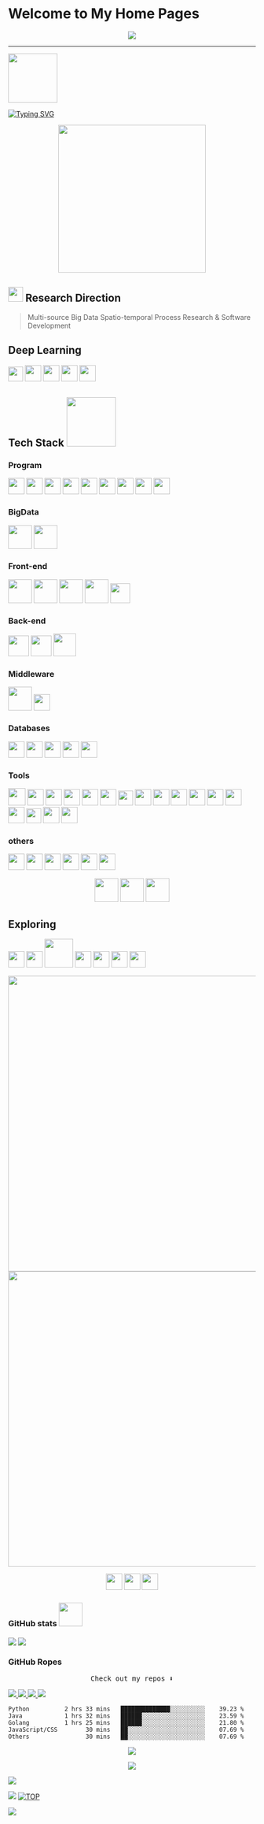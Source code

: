 # Welcome to My Home Pages

<!--  [![](https://github.com/amortx/amortx/blob/main/assets/program.png)](https://github.com/amortx)  -->

<p align="center">
  <a href= "https://github.com/amortx"><img src="https://amortx.github.io/amortx/assets/program.png"/></a>
</p>

  <!-- <a href= "https://github.com/amortx"><img align="center" src="assets/program.png"></a> -->

---

<p>
  <a href= "https://github.com/amortx"><img width="100" src="https://amortx.github.io/amortx/assets/taxi-print.png"></a>
<p>


[![Typing SVG](https://readme-typing-svg.demolab.com?font=times&weight=500&pause=1000&color=004088&center=true&vCenter=true&multiline=true&height=65&lines=This+is+amortx's+github+homepage;Welcome+to+My+Home+Page)](https://amortx.github.io/amortx)


<p align="center">
  <a href= "https://github.com/amortx"><img width="300" src="https://amortx.github.io/amortx/assets/coder.gif"></a>
</p>


## <a href= "https://github.com/amortx"><img width="30" src="https://amortx.github.io/amortx/assets/google-scholar.svg"></a> Research Direction

<!-- <img src="assets/googlescholar.svg#gh-dark-mode-only" width="30"> -->
<!-- #gh-light-mode-only -->

  > Multi-source Big Data Spatio-temporal Process Research & Software Development


## Deep Learning

<p>
  <a href= "https://github.com/amortx"><img width="30" src="https://amortx.github.io/amortx/assets/pytorch.svg"></a>
  <a href= "https://github.com/amortx"><img width="33" src="https://amortx.github.io/amortx/assets/tensorflow.svg"></a>
  <a href= "https://github.com/amortx"><img width="33" src="https://amortx.github.io/amortx/assets/numpy.svg"></a>
  <a href= "https://github.com/amortx"><img width="33" src="https://amortx.github.io/amortx/assets/opencv.svg"></a>
  <a href= "https://github.com/amortx"><img width="33" src="https://amortx.github.io/amortx/assets/pandas.svg"></a>
</p>


## Tech Stack <img width="100" src="https://amortx.github.io/amortx/assets/taxi-function.png">

### Program

<p>
  <a href= "https://github.com/amortx"><img width="33" src="https://amortx.github.io/amortx/assets/bash.svg"></a>
  <a href= "https://github.com/amortx"><img width="33" src="https://amortx.github.io/amortx/assets/c.svg"></a>
  <a href= "https://github.com/amortx"><img width="33" src="https://amortx.github.io/amortx/assets/csharp.svg"></a>
  <a href= "https://github.com/amortx"><img width="33" src="https://amortx.github.io/amortx/assets/cpp.svg"></a>
  <a href= "https://github.com/amortx"><img width="33" src="https://amortx.github.io/amortx/assets/css3.svg"></a>
  <a href= "https://github.com/amortx"><img width="33" src="https://amortx.github.io/amortx/assets/html5.svg"></a>
  <a href= "https://github.com/amortx"><img width="33" src="https://amortx.github.io/amortx/assets/javascript.gif"></a>
  <a href= "https://github.com/amortx"><img width="33" src="https://amortx.github.io/amortx/assets/java.gif"></a>
  <a href= "https://github.com/amortx"><img width="33" src="https://amortx.github.io/amortx/assets/python.gif"></a>
</p>

### BigData

<p>
  <a href= "https://github.com/amortx"><img width="48" src="https://amortx.github.io/amortx/assets/hadoop.svg"></a>
  <a href= "https://github.com/amortx"><img width="48" src="https://amortx.github.io/amortx/assets/kafka.svg"></a>
</p>

### Front-end


<p>
  <a href= "https://github.com/amortx"><img width="48" src="https://amortx.github.io/amortx/assets/django.svg"></a>
  <a href= "https://github.com/amortx"><img width="48" src="https://amortx.github.io/amortx/assets/flask.svg"></a>
  <a href= "https://github.com/amortx"><img width="48" src="https://amortx.github.io/amortx/assets/nodejs.svg"></a>
  <a href= "https://github.com/amortx"><img width="48" src="https://amortx.github.io/amortx/assets/npm.svg"></a>
  <a href= "https://github.com/amortx"><img width="40" src="https://amortx.github.io/amortx/assets/vuejs.svg"></a>
</p>


### Back-end

<p>
  <a href= "https://github.com/amortx"><img width="42" src="https://amortx.github.io/amortx/assets/spring.svg"></a>
  <a href= "https://github.com/amortx"><img width="42" src="https://amortx.github.io/amortx/assets/springboot.svg" ></a>
  <a href= "https://github.com/amortx"><img width="46" src="https://amortx.github.io/amortx/assets/springcloud.png" ></a>
</p>

### Middleware
<p>
  <a href= "https://github.com/amortx"><img width="48" src="https://amortx.github.io/amortx/assets/kafka.svg"></a>
  <a href= "https://github.com/amortx"><img width="33" src="https://amortx.github.io/amortx/assets/nginx.svg"></a>
</p>

### Databases

<p>
  <a href= "https://github.com/amortx"><img width="33" src="https://amortx.github.io/amortx/assets/mariadb.svg"></a>
  <a href= "https://github.com/amortx"><img width="33" src="https://amortx.github.io/amortx/assets/mongodb.svg"></a>
  <a href= "https://github.com/amortx"><img width="33" src="https://amortx.github.io/amortx/assets/mysql.svg"></a>
  <a href= "https://github.com/amortx"><img width="33" src="https://amortx.github.io/amortx/assets/postgresql.svg"></a>
  <a href= "https://github.com/amortx"><img width="33" src="https://amortx.github.io/amortx/assets/redis.svg"></a>
</p>

### Tools

<p>
  <a href= "https://github.com/amortx"><img width="35" src="https://amortx.github.io/amortx/assets/linux.png"></a>
  <a href= "https://github.com/amortx"><img width="33" src="https://amortx.github.io/amortx/assets/centos.png"></a>
  <a href= "https://github.com/amortx"><img width="33" src="https://amortx.github.io/amortx/assets/ubuntu.png"></a>
  <a href= "https://github.com/amortx"><img width="33" src="https://amortx.github.io/amortx/assets/anaconda.svg"></a>
  <a href= "https://github.com/amortx"><img width="33" src="https://amortx.github.io/amortx/assets/docker.svg"></a>
  <a href= "https://github.com/amortx"><img width="33" src="https://amortx.github.io/amortx/assets/git.svg"></a>
  <a href= "https://github.com/amortx"><img width="30" src="https://amortx.github.io/amortx/assets/github.svg"></a>
  <a href= "https://github.com/amortx"><img width="33" src="https://amortx.github.io/amortx/assets/googleearth.svg"></a>
  <a href= "https://github.com/amortx"><img width="33" src="https://amortx.github.io/amortx/assets/jetbrains.svg"></a>
  <a href= "https://github.com/amortx"><img width="33" src="https://amortx.github.io/amortx/assets/latex.svg"></a>
  <a href= "https://github.com/amortx"><img width="33" src="https://amortx.github.io/amortx/assets/matlab.svg"></a>
  <a href= "https://github.com/amortx"><img width="33" src="https://amortx.github.io/amortx/assets/nvidia.svg"></a>
  <a href= "https://github.com/amortx"><img width="33" src="https://amortx.github.io/amortx/assets/obs.svg"></a>
  <a href= "https://github.com/amortx"><img width="33" src="https://amortx.github.io/amortx/assets/powerbi.svg"></a>
  <a href= "https://github.com/amortx"><img width="30" src="https://amortx.github.io/amortx/assets/tableau.svg"></a>
  <a href= "https://github.com/amortx"><img width="33" src="https://amortx.github.io/amortx/assets/visio.svg"></a>
  <a href= "https://github.com/amortx"><img width="33" src="https://amortx.github.io/amortx/assets/vscode.svg"></a>
</p>

### others

<p>
  <a href= "https://github.com/amortx"><img width="33" src="https://amortx.github.io/amortx/assets/epic.svg"></a>
  <a href= "https://github.com/amortx"><img width="33" src="https://amortx.github.io/amortx/assets/steam.svg"></a>
  <a href= "https://github.com/amortx"><img width="33" src="https://amortx.github.io/amortx/assets/playstation.svg"></a>
  <a href= "https://github.com/amortx"><img width="33" src="https://amortx.github.io/amortx/assets/switch.svg"></a>
  <a href= "https://github.com/amortx"><img width="33" src="https://amortx.github.io/amortx/assets/itunes.svg"></a>
  <a href= "https://github.com/amortx"><img width="33" src="https://amortx.github.io/amortx/assets/netflix.gif"></a>
</p>

<p align="center">
  <a href= "https://github.com/amortx"><img width="48" src="https://amortx.github.io/amortx/assets/taxi-do.png"></a>
  <a href= "https://github.com/amortx"><img width="48" src="https://amortx.github.io/amortx/assets/Rockets.gif"></a>
  <a href= "https://github.com/amortx"><img width="48" src="https://amortx.github.io/amortx/assets/taxi-while.png"></a>
</p>

## Exploring

<p>
  <a href= "https://github.com/amortx"><img width="33" src="https://amortx.github.io/amortx/assets/react.svg" ></a>
  <a href= "https://github.com/amortx"><img width="33" src="https://amortx.github.io/amortx/assets/golang.svg"></a>
  <a href= "https://github.com/amortx"><img width="58" src="https://amortx.github.io/amortx/assets/flink.svg"></a>
  <a href= "https://github.com/amortx"><img width="33" src="https://amortx.github.io/amortx/assets/kubernetes.svg"></a>
  <a href= "https://github.com/amortx"><img width="33" src="https://amortx.github.io/amortx/assets/rust.svg"></a>
  <a href= "https://github.com/amortx"><img width="33" src="https://amortx.github.io/amortx/assets/swift.svg"></a>
  <a href= "https://github.com/amortx"><img width="33" src="https://amortx.github.io/amortx/assets/typescript.svg"></a>
</p>

<p align="center">
  <img align="middle" width="600" src="https://amortx.github.io/amortx/assets/middleware.svg#gh-light-mode-only">
  <img align="middle" width="600" src="https://amortx.github.io/amortx/assets/mad2023.png">
<!--   style="filter: drop-shadow(1000px 0 0 #6DB33F); transform: translate(-1000px);" -->
</p>


<p align="center">
    <a href="https://github.com/amortx"><img width="33" src="https://amortx.github.io/amortx/assets/gmail.svg"/></img></a>
    <a href="https://github.com/amortx"><img width="33" src="https://amortx.github.io/amortx/assets/telegram.gif"/></img></a>
    <img width="33" src="https://amortx.github.io/amortx/assets/twitter.svg#gh-dark-mode-only"/></img>
</p>

### GitHub stats <img width="48" src="https://amortx.github.io/amortx/assets/taxi-var.png">

<p>
  <img align="center" src="https://github-readme-stats.vercel.app/api?username=amortx&show_icons=true&theme=vue-dark" />

  <!-- <img align="center" src="https://github-readme-stats.vercel.app/api?username=amortx&show_icons=true&theme=vue#gh-light-mode-only" /> -->
  <!-- [![Amortx's GitHub stats](https://github-readme-stats.vercel.app/api?username=amortx&show_icons=true&theme=vue-dark)](https://github.com/amortx) -->
  <!-- &theme=swift&hide=contribs,prs -->
  
  <img align="center" src="https://github-readme-stats.vercel.app/api/top-langs/?username=amortx&hide=css,html" />
  <!-- [![Top Langs](https://github-readme-stats.vercel.app/api/top-langs/?username=amortx&hide=css,html)](https://github.com/amortx) -->
</p>

### GitHub Ropes

<p align="center"><samp>Check out my repos ⬇️ </samp></p>


<p>
  <a href= "https://github.com/amortx/coding-interview-university">
    <img src="https://github-readme-stats.vercel.app/api/pin/?username=amortx&repo=coding-interview-university&hide_border" >
  </a>
  <a href= "https://github.com/amortx/OI-wiki">
    <img src="https://github-readme-stats.vercel.app/api/pin/?username=amortx&repo=OI-wiki" >
  </a>
    <a href= "https://github.com/amortx/machine-learning-for-software-engineers">
    <img src="https://github-readme-stats.vercel.app/api/pin/?username=amortx&repo=machine-learning-for-software-engineers" >
  </a>
    <a href= "https://github.com/amortx/python">
    <img src="https://github-readme-stats.vercel.app/api/pin/?username=amortx&repo=python" >
  </a>
<!-- [![Readme Card](https://github-readme-stats.vercel.app/api/pin/?username=amortx&repo=coding-interview-university)](https://github.com/amortx/coding-interview-university)
[![Readme Card](https://github-readme-stats.vercel.app/api/pin/?username=amortx&repo=OI-wiki)](https://github.com/amortx/OI-wiki)
[![Readme Card](https://github-readme-stats.vercel.app/api/pin/?username=amortx&repo=python)](https://github.com/amortx/python)
[![Readme Card](https://github-readme-stats.vercel.app/api/pin/?username=amortx&repo=machine-learning-for-software-engineers)](https://github.com/amortx/machine-learning-for-software-engineers) -->
</p>


<!-- <h4 align="center"><samp> Hi there 👋🏾  welcome to my Github! I like to write in <s>Python</s> Code and I'm exploring Cloud Tech 🐍 ☁️ </samp></h4> -->


```text
Python          2 hrs 33 mins   ██████████████░░░░░░░░░░    39.23 %
Java            1 hrs 32 mins   ██████░░░░░░░░░░░░░░░░░░    23.59 %
Golang          1 hrs 25 mins   ██████░░░░░░░░░░░░░░░░░░    21.80 %
JavaScript/CSS        30 mins   ██░░░░░░░░░░░░░░░░░░░░░░    07.69 %
Others                30 mins   ██░░░░░░░░░░░░░░░░░░░░░░    07.69 %
```


<p align="center"> <img src="https://github-profile-trophy.vercel.app/?username=amortx&column=-1"/></p>

<p align="center"><img src="https://amortx.github.io/amortx/assets/github-contribution-grid-snake.svg" /></p>


[![](https://img.shields.io/github/followers/amortx?style=social)](https://github.com/amortx)

[![](https://img.shields.io/badge/Follow@amortx-2921-%23FD415E?&logo=github)](https://github.com/amortx)
[![TOP](https://img.shields.io/badge/amor-tx-blue?style=social&logo=apple)](#welcome-to-my-home-pages)

[![](https://visitor-badge.glitch.me/badge?page_id=amortx.amortx)](https://github.com/amortx)



<!--
**amortx/amortx** is a ✨ _special_ ✨ repository because its `README.md` (this file) appears on your GitHub profile.
-->
<!-- Here are some ideas to get you started:

- 🔭 I’m currently working on ...
- 🌱 I’m currently learning ...
- 👯 I’m looking to collaborate on ...
- 🤔 I’m looking for help with ...
- 💬 Ask me about ...
- 📫 How to reach me: ...
- 😄 Pronouns: ...
- ⚡ Fun fact: ... -->
